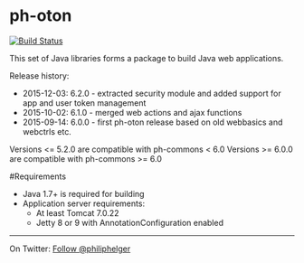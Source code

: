 # ph-oton

[![Build Status](https://travis-ci.org/phax/ph-oton.svg?branch=master)](https://travis-ci.org/phax/ph-oton)
﻿

This set of Java libraries forms a package to build Java web applications.

Release history:
  * 2015-12-03: 6.2.0 - extracted security module and added support for app and user token management
  * 2015-10-02: 6.1.0 - merged web actions and ajax functions
  * 2015-09-14: 6.0.0 - first ph-oton release based on old webbasics and webctrls etc.

Versions <= 5.2.0 are compatible with ph-commons < 6.0
Versions >= 6.0.0 are compatible with ph-commons >= 6.0

#Requirements
  * Java 1.7+ is required for building
  * Application server requirements:
      * At least Tomcat 7.0.22
      * Jetty 8 or 9 with AnnotationConfiguration enabled

---

On Twitter: <a href="https://twitter.com/philiphelger">Follow @philiphelger</a>
 